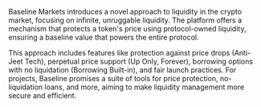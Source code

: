 Baseline Markets introduces a novel approach to liquidity in the crypto market, focusing on infinite, unruggable liquidity. The platform offers a mechanism that protects a token's price using protocol-owned liquidity, ensuring a baseline value that powers the entire protocol.

This approach includes features like protection against price drops (Anti-Jeet Tech), perpetual price support (Up Only, Forever), borrowing options with no liquidation (Borrowing Built-in), and fair launch practices. For projects, Baseline promises a suite of tools for price protection, no-liquidation loans, and more, aiming to make liquidity management more secure and efficient.
